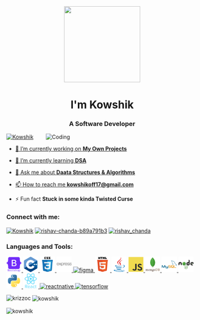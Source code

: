 <div align="center">
  <img height="200" width="200" src="https://i.giphy.com/media/v1.Y2lkPTc5MGI3NjExYnVmdTQwaXdrdGFobzE5ZjN4NHJsMXkyN2NidnMwM21nYWM1M3J0eiZlcD12MV9pbnRlcm5hbF9naWZfYnlfaWQmY3Q9Zw/78XCFBGOlS6keY1Bil/giphy.gif"  />
</div>

###

<h1 align="center">I'm Kowshik</h1>
<h3 align="center">A Software Developer </h3>
<img align="right" alt="Coding" width="400" src="https://cdn.dribbble.com/userupload/8973493/file/original-138918a921addade8fa3881afdba1c6f.png?resize=752x">




<p align="left"> <a href="https://x.com/KowshikKrizz?t=bWztwa8iXF0f6i2QmwGFlA&s=09" target="blank"><img src="https://img.shields.io/twitter/follow/kowshik?logo=twitter&style=for-the-badge" alt="Kowshik" </p>

- 🔭 I’m currently working on **My Own Projects**

- 🌱 I’m currently learning **DSA**

- 💬 Ask me about **Daata Structures & Algorithms**

- 📫 How to reach me **kowshikoff17@gmail.com**

- ⚡ Fun fact **Stuck in some kinda Twisted Curse**

<h3 align="left">Connect with me:</h3>
<p align="left">
<a href="https://x.com/KowshikKrizz?t=bWztwa8iXF0f6i2QmwGFlA&s=09" target="blank"><img align="center" src="https://raw.githubusercontent.com/rahuldkjain/github-profile-readme-generator/master/src/images/icons/Social/twitter.svg" alt="Kowshik" height="30" width="40" /></a>
<a href="https://www.linkedin.com/in/kowshik-m-6b6073258?utm_source=share&utm_campaign=share_via&utm_content=profile&utm_medium=android_app" target="blank"><img align="center" src="https://raw.githubusercontent.com/rahuldkjain/github-profile-readme-generator/master/src/images/icons/Social/linked-in-alt.svg" alt="rishav-chanda-b89a791b3" height="30" width="40" /></a>
<a href="https://instagram.com/kxwshxik.___/" target="blank"><img align="center" src="https://raw.githubusercontent.com/rahuldkjain/github-profile-readme-generator/master/src/images/icons/Social/instagram.svg" alt="rishav_chanda" height="30" width="40" /></a>
</p>

<h3 align="left">Languages and Tools:</h3>
<p align="left"><a href="https://getbootstrap.com" target="_blank" rel="noreferrer"> <img src="https://raw.githubusercontent.com/devicons/devicon/master/icons/bootstrap/bootstrap-plain-wordmark.svg" alt="bootstrap" width="40" height="40"/> </a> <a href="https://www.w3schools.com/cpp/" target="_blank" rel="noreferrer"> <img src="https://raw.githubusercontent.com/devicons/devicon/master/icons/cplusplus/cplusplus-original.svg" alt="cplusplus" width="40" height="40"/> </a> <a href="https://www.w3schools.com/css/" target="_blank" rel="noreferrer"> <img src="https://raw.githubusercontent.com/devicons/devicon/master/icons/css3/css3-original-wordmark.svg" alt="css3" width="40" height="40"/> </a> <a href="https://expressjs.com" target="_blank" rel="noreferrer"> <img src="https://raw.githubusercontent.com/devicons/devicon/master/icons/express/express-original-wordmark.svg" alt="express" width="40" height="40"/> </a> <a href="https://www.figma.com/" target="_blank" rel="noreferrer"> <img src="https://www.vectorlogo.zone/logos/figma/figma-icon.svg" alt="figma" width="40" height="40"/> </a><a href="https://www.w3.org/html/" target="_blank" rel="noreferrer"> <img src="https://raw.githubusercontent.com/devicons/devicon/master/icons/html5/html5-original-wordmark.svg" alt="html5" width="40" height="40"/> </a>  <a href="https://www.java.com" target="_blank" rel="noreferrer"> <img src="https://raw.githubusercontent.com/devicons/devicon/master/icons/java/java-original.svg" alt="java" width="40" height="40"/> </a> <a href="https://developer.mozilla.org/en-US/docs/Web/JavaScript" target="_blank" rel="noreferrer"> <img src="https://raw.githubusercontent.com/devicons/devicon/master/icons/javascript/javascript-original.svg" alt="javascript" width="40" height="40"/> </a> <a href="https://www.mongodb.com/" target="_blank" rel="noreferrer"> <img src="https://raw.githubusercontent.com/devicons/devicon/master/icons/mongodb/mongodb-original-wordmark.svg" alt="mongodb" width="40" height="40"/> </a> <a href="https://www.mysql.com/" target="_blank" rel="noreferrer"> <img src="https://raw.githubusercontent.com/devicons/devicon/master/icons/mysql/mysql-original-wordmark.svg" alt="mysql" width="40" height="40"/> </a> <a href="https://nodejs.org" target="_blank" rel="noreferrer"> <img src="https://raw.githubusercontent.com/devicons/devicon/master/icons/nodejs/nodejs-original-wordmark.svg" alt="nodejs" width="40" height="40"/> </a>  <a href="https://www.python.org" target="_blank" rel="noreferrer"> <img src="https://raw.githubusercontent.com/devicons/devicon/master/icons/python/python-original.svg" alt="python" width="40" height="40"/> </a> <a href="https://reactjs.org/" target="_blank" rel="noreferrer"> <img src="https://raw.githubusercontent.com/devicons/devicon/master/icons/react/react-original-wordmark.svg" alt="react" width="40" height="40"/> </a> <a href="https://reactnative.dev/" target="_blank" rel="noreferrer"> <img src="https://reactnative.dev/img/header_logo.svg" alt="reactnative" width="40" height="40"/> </a> <a href="https://www.tensorflow.org" target="_blank" rel="noreferrer"> <img src="https://www.vectorlogo.zone/logos/tensorflow/tensorflow-icon.svg" alt="tensorflow" width="40" height="40"/> </a> 

<p><img align="left" src="https://github-readme-stats.vercel.app/api/top-langs?username=krizzoc&show_icons=true&locale=en&layout=compact&theme=tokyonight" alt="krizzoc" /></p>

<p>&nbsp;<img align="center" src="https://github-readme-stats.vercel.app/api?username=krizzoc&show_icons=true&locale=en&theme=tokyonight" alt="kowshik" /></p>

<p><img align="center" src="https://github-readme-streak-stats.herokuapp.com/?user=krizzoc&&theme=tokyonight" alt="kowshik" /></p>

